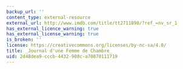 ```yaml
---
backup_url: ''
content_type: external-resource
external_url: http://www.imdb.com/title/tt2711898/?ref_=nv_sr_1
has_external_licence_warning: true
has_external_license_warning: true
is_broken: ''
license: https://creativecommons.org/licenses/by-nc-sa/4.0/
title: _Journal d'une Femme de Chambre_
uid: 2d48dea9-cccb-4432-908c-a70870111719
---
```

